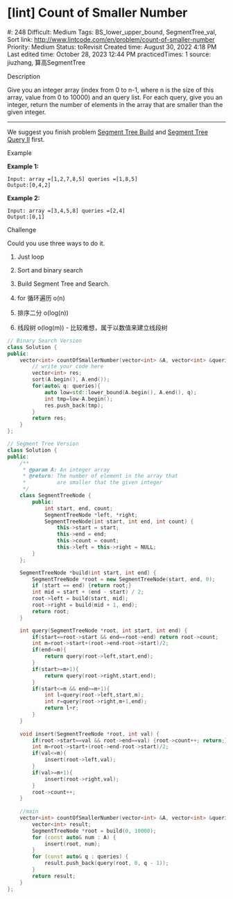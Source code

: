 # [lint] Count of Smaller Number

#: 248
Difficult: Medium
Tags: BS_lower_upper_bound, SegmentTree_val, Sort
link: http://www.lintcode.com/en/problem/count-of-smaller-number
Priority: Medium
Status: toRevisit
Created time: August 30, 2022 4:18 PM
Last edited time: October 28, 2023 12:44 PM
practicedTimes: 1
source: jiuzhang, 算高SegmentTree

Description

Give you an integer array (index from 0 to n-1, where n is the size of this array, value from 0 to 10000) and an query list. For each query, give you an integer, return the number of elements in the array that are smaller than the given integer.

---

We suggest you finish problem [Segment Tree Build](https://www.lintcode.com/problem/segment-tree-build/) and [Segment Tree Query II](https://www.lintcode.com/problem/segment-tree-query-ii/) first.

Example

**Example 1:**

```
Input: array =[1,2,7,8,5] queries =[1,8,5]
Output:[0,4,2]

```

**Example 2:**

```
Input: array =[3,4,5,8] queries =[2,4]
Output:[0,1]

```

Challenge

Could you use three ways to do it.

1. Just loop
2. Sort and binary search
3. Build Segment Tree and Search.

1. for 循环遍历 o(n)
2. 排序二分 o(log(n))
3. 线段树 o(log(m)) - 比较难想，属于以数值来建立线段树

```cpp
// Binary Search Version
class Solution {
public:
    vector<int> countOfSmallerNumber(vector<int> &A, vector<int> &queries) {
        // write your code here
        vector<int> res;
        sort(A.begin(), A.end());
        for(auto& q: queries){
            auto low=std::lower_bound(A.begin(), A.end(), q);
            int tmp=low-A.begin();
            res.push_back(tmp);
        }
        return res;
    }
};
```

```cpp
// Segment Tree Version
class Solution {
public:
    /**
     * @param A: An integer array
     * @return: The number of element in the array that
     *          are smaller that the given integer
     */
    class SegmentTreeNode {
        public:
            int start, end, count;
            SegmentTreeNode *left, *right;
            SegmentTreeNode(int start, int end, int count) {
                this->start = start;
                this->end = end;
                this->count = count;
                this->left = this->right = NULL;
        }
    };

    SegmentTreeNode *build(int start, int end) {
        SegmentTreeNode *root = new SegmentTreeNode(start, end, 0);
        if (start == end) {return root;}
        int mid = start + (end - start) / 2;
        root->left = build(start, mid);
        root->right = build(mid + 1, end);
        return root;
    }

    int query(SegmentTreeNode *root, int start, int end) {
        if(start==root->start && end==root->end) return root->count;
        int m=root->start+(root->end-root->start)/2;
        if(end<=m){
            return query(root->left,start,end);
        }
        if(start>=m+1){
            return query(root->right,start,end);
        }
        if(start<=m && end>=m+1){
            int l=query(root->left,start,m);
            int r=query(root->right,m+1,end);
            return l+r;
        }
    }
    
    void insert(SegmentTreeNode *root, int val) {
        if(root->start==val && root->end==val) {root->count++; return;}
        int m=root->start+(root->end-root->start)/2;
        if(val<=m){
            insert(root->left,val);
        }
        if(val>=m+1){
            insert(root->right,val);
        }
        root->count++;
    }
    
    //main
    vector<int> countOfSmallerNumber(vector<int> &A, vector<int> &queries) {
        vector<int> result;
        SegmentTreeNode *root = build(0, 10000);
        for (const auto& num : A) {
            insert(root, num);
        }
        for (const auto& q : queries) {
            result.push_back(query(root, 0, q - 1));
        }
        return result;
    }
};
```